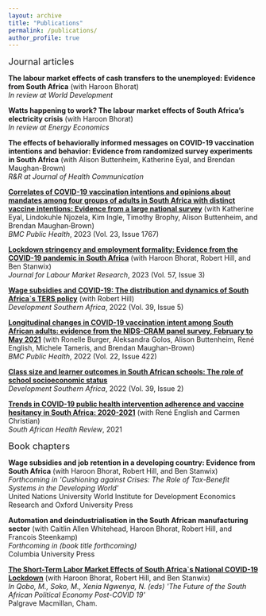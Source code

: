 ```yaml
---
layout: archive
title: "Publications"
permalink: /publications/
author_profile: true
---
```


<span style="font-size:1.3em;">Journal articles</span>

**The labour market effects of cash transfers to the unemployed: Evidence from South Africa** (with Haroon Bhorat) <br />
*In review at World Development*

**Watts happening to work? The labour market effects of South Africa’s electricity crisis** (with Haroon Bhorat) <br />
*In review at Energy Economics*

**The effects of behaviorally informed messages on COVID-19 vaccination intentions and behavior: Evidence from randomized survey experiments in South Africa** (with Alison Buttenheim, Katherine Eyal, and Brendan Maughan-Brown) <br />
*R&R at Journal of Health Communication*

**[Correlates of COVID-19 vaccination intentions and opinions about mandates among four groups of adults in South Africa with distinct vaccine intentions: Evidence from a large national survey](https://bmcpublichealth.biomedcentral.com/counter/pdf/10.1186/s12889-023-16584-w.pdf)** (with Katherine Eyal, Lindokuhle Njozela, Kim Ingle, Timothy Brophy, Alison Buttenheim, and Brendan Maughan‐Brown) <br />
*BMC Public Health*, 2023 (Vol. 23, Issue 1767)

**[Lockdown stringency and employment formality: Evidence from the COVID-19 pandemic in South Africa](https://doi.org/10.1186/s12651-022-00329-0)** (with Haroon Bhorat, Robert Hill, and Ben Stanwix) <br />
*Journal for Labour Market Research*, 2023 (Vol. 57, Issue 3)

**[Wage subsidies and COVID-19: The distribution and dynamics of South Africa`s TERS policy](https://doi.org/10.1080/0376835X.2022.2057927)** (with Robert Hill) <br />
*Development Southern Africa*, 2022 (Vol. 39, Issue 5)

**[Longitudinal changes in COVID-19 vaccination intent among South African adults: evidence from the NIDS-CRAM panel survey, February to May 2021](https://doi.org/10.1186/s12889-022-12826-5)** (with Ronelle Burger, Aleksandra Golos, Alison Buttenheim, René English, Michele Tameris, and Brendan Maughan-Brown) <br />
*BMC Public Health*, 2022 (Vol. 22, Issue 422)

**[Class size and learner outcomes in South African schools: The role of school socioeconomic status](https://doi.org/10.1080/0376835X.2020.1845614)** <br />
*Development Southern Africa*, 2022 (Vol. 39, Issue 2)

**[Trends in COVID-19 public health intervention adherence and vaccine hesitancy in South Africa: 2020-2021](https://journals.co.za/doi/pdf/10.10520/ejc-healthr-v2021-n1-a29)** (with René English and Carmen Christian) <br />
*South African Health Review*, 2021

<span style="font-size:1.3em;">Book chapters</span>

**Wage subsidies and job retention in a developing country: Evidence from South Africa** (with Haroon Bhorat, Robert Hill, and Ben Stanwix) <br />
*Forthcoming in 'Cushioning against Crises: The Role of Tax-Benefit Systems in the Developing World'* <br />
United Nations University World Institute for Development Economics Research and Oxford University Press

**Automation and deindustrialisation in the South African manufacturing sector** (with Caitlin Allen Whitehead, Haroon Bhorat, Robert Hill, and Francois Steenkamp) <br />
*Forthcoming in (book title forthcoming)* <br />
Columbia University Press

**[The Short-Term Labor Market Effects of South Africa`s National COVID-19 Lockdown](https://doi.org/10.1007/978-3-031-10576-0_6)** (with Haroon Bhorat, Robert Hill, and Ben Stanwix) <br />
*In Qobo, M., Soko, M., Xenia Ngwenya, N. (eds) 'The Future of the South African Political Economy Post-COVID 19'* <br />
Palgrave Macmillan, Cham.




